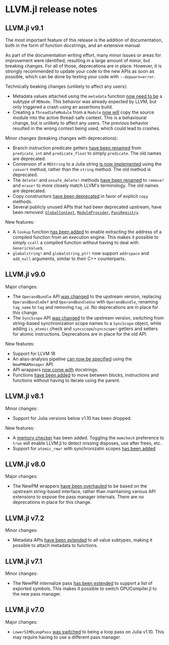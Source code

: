 # LLVM.jl release notes


## LLVM.jl v9.1

The most important feature of this release is the addition of documentation, both in the
form of function docstrings, and an extensive manual.

As part of the documentation writing effort, many minor issues or areas for improvement were
identified, resulting in a large amount of minor, but breaking changes. For all of those,
deprecations are in place. However, it is strongly recommended to update your code to the
new APIs as soon as possible, which can be done by testing your code with `--depwarn=error`.

Technically beaking changes (unlikely to affect any users):

- Metadata values attached using the `metadata` function [now need to
  be](https://github.com/JuliaLLVM/LLVM.jl/pull/476) a subtype of `MDNode`. This behavior
  was already expected by LLVM, but only triggered a crash using an assertions build.
- Creating a `ThreadSafeModule` from a `Module` [now
  will](https://github.com/JuliaLLVM/LLVM.jl/pull/474) copy the source module into the active
  thread-safe context. This is a behavioural change, but is unlikely to affect any users.
  The previous behavior resulted in the wrong context being used, which could lead to
  crashes.

Minor changes (breaking changes with deprecations):

- Branch instruction predicate getters [have been
  renamed](https://github.com/JuliaLLVM/LLVM.jl/pull/473) from `predicate_int` and
  `predicate_float` to simply `predicate`. The old names are deprecated.
- Conversion of a `MDString` to a Julia string [is now
  implemented](https://github.com/JuliaLLVM/LLVM.jl/pull/470) using the `convert` method,
  rather than the `string` method. The old method is deprecated.
- The `delete!` and `unsafe_delete!` methods [have been
  renamed](https://github.com/JuliaLLVM/LLVM.jl/pull/467) to `remove!` and `erase!` to more
  closely match LLVM's terminology. The old names are deprecated.
- Copy constructors [have been deprecated](https://github.com/JuliaLLVM/LLVM.jl/pull/466) in
  favor of explicit `copy` methods.
- Several publicly unused APIs that had been deprecated upstream, have been removed:
  [`GlobalContext`](https://github.com/JuliaLLVM/LLVM.jl/pull/463),
  [`ModuleProvider`](https://github.com/JuliaLLVM/LLVM.jl/pull/465),
  [`PassRegistry`](https://github.com/JuliaLLVM/LLVM.jl/pull/461).

New features:

- A `lookup` function [has been added](https://github.com/JuliaLLVM/LLVM.jl/pull/458) to
  enable extracting the address of a compiled function from an execution engine. This makes
  it possible to simply `ccall` a compiled function without having to deal with
  `GenericValue`s.
- `globalstring!` and `globalstring_ptr!` now support `addrspace` and `add_null` arguments,
  similar to their C++ counterparts.


## LLVM.jl v9.0

Major changes:

- The `OperandBundle` API [was changed](https://github.com/JuliaLLVM/LLVM.jl/pull/437) to the
  upstream version, replacing `OperandBundleDef` and `OperandBundleUse` with
  `OperandBundle`, renaming `tag_name` to `tag` and removing `tag_id`. No deprecations are
  in place for this change.
- The `SyncScope` API [was changed](https://github.com/JuliaLLVM/LLVM.jl/pull/443) to the
  upstream version, switching from string-based synchronization scope names to a
  `SyncScope` object, while adding `is_atomic` check and `syncscope`/`syncscope!` getters
  and setters for atomic instructions. Deprecations are in place for the old API.

New features:

- Support for LLVM 18
- An alias-analysis pipeline [can now be
  specified](https://github.com/JuliaLLVM/LLVM.jl/pull/439) using the `NewPMAAManager` API.
- API wrappers [now come with](https://github.com/JuliaLLVM/LLVM.jl/pull/448) docstrings.
- Functions [have been added](https://github.com/JuliaLLVM/LLVM.jl/pull/447) to move between
  blocks, instructions and functions without having to iterate using the parent.


## LLVM.jl v8.1

Minor changes:

- Support for Julia versions below v1.10 has been dropped.

New features:

- A [memory checker](https://github.com/JuliaLLVM/LLVM.jl/pull/420) has been added. Toggling
  the `memcheck` preference to `true` will enable LLVM.jl to detect missing disposes, use
  after frees, etc.
- Support for `atomic_rmw!` with synchronizatin scopes [has been
  added](https://github.com/JuliaLLVM/LLVM.jl/pull/431)


## LLVM.jl v8.0

Major changes:

- The NewPM wrappers [have been overhauled](https://github.com/JuliaLLVM/LLVM.jl/pull/416) to
  be based on the upstream string-based interface, rather than maintaining various API
  extensions to expose the pass manager internals. There are no deprecations in place for
  this change.


## LLVM.jl v7.2

Minor changes:

- Metadata APIs [have been extended](https://github.com/JuliaLLVM/LLVM.jl/pull/414) to all
  value subtypes, making it possible to attach metadata to functions.


## LLVM.jl v7.1

Minor changes:

- The NewPM internalize pass [has been
  extended](https://github.com/JuliaLLVM/LLVM.jl/pull/409) to support a list of exported
  symbols. This makes it possible to switch GPUCompiler.jl to the new pass manager.


## LLVM.jl v7.0

Major changes:

- `LowerSIMDLoopPass` [was switched](https://github.com/JuliaLLVM/LLVM.jl/pull/398) to being a
  loop pass on Julia v1.10. This may require having to use a different pass manager.
